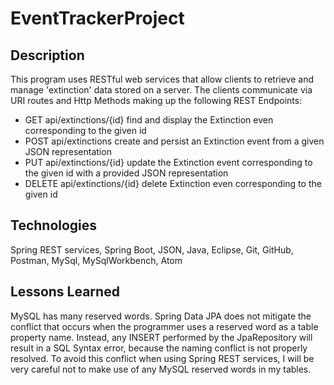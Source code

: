 # EventTrackerProject

## Description

This program uses RESTful web services that allow clients to retrieve and manage 'extinction' data stored on a server. The clients communicate via URI routes and Http Methods making up the following REST Endpoints:

* GET api/extinctions/{id}        find and display the Extinction even corresponding to the given id
* POST api/extinctions            create and persist an Extinction event from a given JSON representation
* PUT api/extinctions/{id}        update the Extinction event corresponding to the given id with a provided JSON representation
* DELETE api/extinctions/{id}     delete Extinction even corresponding to the given id

## Technologies

Spring REST services, Spring Boot, JSON, Java, Eclipse, Git, GitHub, Postman, MySql, MySqlWorkbench, Atom

## Lessons Learned

MySQL has many reserved words. Spring Data JPA does not mitigate the conflict that occurs when the programmer uses a reserved word as a table property name. Instead, any INSERT performed by the JpaRepository will result in a SQL Syntax error, because the naming conflict is not properly resolved. To avoid this conflict when using Spring REST services, I will be very careful not to make use of any MySQL reserved words in my tables.
